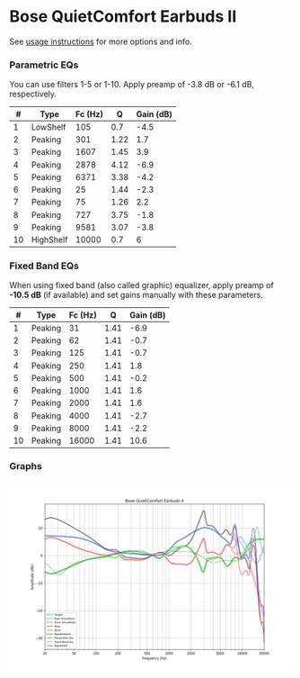 # Bose QuietComfort Earbuds II
See [usage instructions](https://github.com/jaakkopasanen/AutoEq#usage) for more options and info.

### Parametric EQs
You can use filters 1-5 or 1-10. Apply preamp of -3.8 dB or -6.1 dB, respectively.

|   # | Type      |   Fc (Hz) |    Q |   Gain (dB) |
|-----|-----------|-----------|------|-------------|
|   1 | LowShelf  |       105 | 0.7  |        -4.5 |
|   2 | Peaking   |       301 | 1.22 |         1.7 |
|   3 | Peaking   |      1607 | 1.45 |         3.9 |
|   4 | Peaking   |      2878 | 4.12 |        -6.9 |
|   5 | Peaking   |      6371 | 3.38 |        -4.2 |
|   6 | Peaking   |        25 | 1.44 |        -2.3 |
|   7 | Peaking   |        75 | 1.26 |         2.2 |
|   8 | Peaking   |       727 | 3.75 |        -1.8 |
|   9 | Peaking   |      9581 | 3.07 |        -3.8 |
|  10 | HighShelf |     10000 | 0.7  |         6   |

### Fixed Band EQs
When using fixed band (also called graphic) equalizer, apply preamp of **-10.5 dB** (if available) and set gains manually with these parameters.

|   # | Type    |   Fc (Hz) |    Q |   Gain (dB) |
|-----|---------|-----------|------|-------------|
|   1 | Peaking |        31 | 1.41 |        -6.9 |
|   2 | Peaking |        62 | 1.41 |        -0.7 |
|   3 | Peaking |       125 | 1.41 |        -0.7 |
|   4 | Peaking |       250 | 1.41 |         1.8 |
|   5 | Peaking |       500 | 1.41 |        -0.2 |
|   6 | Peaking |      1000 | 1.41 |         1.6 |
|   7 | Peaking |      2000 | 1.41 |         1.6 |
|   8 | Peaking |      4000 | 1.41 |        -2.7 |
|   9 | Peaking |      8000 | 1.41 |        -2.2 |
|  10 | Peaking |     16000 | 1.41 |        10.6 |

### Graphs
![](./Bose%20QuietComfort%20Earbuds%20II.png)
